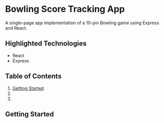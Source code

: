 # Bowling Score Tracking App
A single-page app implementation of a 10-pin Bowling game using Express and React.

## Highlighted Technologies
- React
- Express


## Table of Contents
1. [Getting Started](#start)
2.
3.

<a name="start"/>

## Getting Started